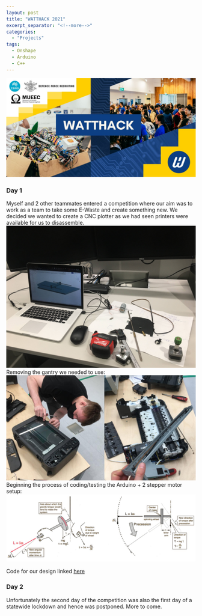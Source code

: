 ```yaml
---
layout: post
title: "WATTHACK 2021"
excerpt_separator: "<!--more-->"
categories: 
  - "Projects"
tags:
  - Onshape
  - Arduino 
  - C++
---
```


![Fig 1](/assets/Personal/WATTHACK/WATTHACK-1.jpg)
<!--more-->
### Day 1
Myself and 2 other teammates entered a competition where our aim was to work as a team to take some E-Waste and create something new. We decided we wanted to create a CNC plotter as we had seen printers were available for us to disassemble.
![Fig 1](/assets/Personal/WATTHACK/WATTHACK-2.jpg)
Removing the gantry we needed to use:
![Fig 1](/assets/Personal/WATTHACK/WATTHACK-3.jpg)
Beginning the process of coding/testing the Arduino + 2 stepper motor setup:
![Fig 1](/assets/Personal/gyro/gyro-1.jpg)

Code for our design linked [here](https://github.com/joshuaallchin/WATTHACK2021)

### Day 2
Unfortunately the second day of the competition was also the first day of a statewide lockdown and hence was postponed. More to come.